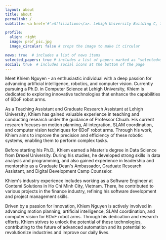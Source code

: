 ```yaml
---
layout: about
title: about
permalink: /
subtitle: <a href='#'>Affiliations</a>. Lehigh University Building C, 113 Research Dr, Bethlehem, PA.

profile:
  align: right
  image: prof_pic.jpg
  image_circular: false # crops the image to make it circular

news: true  # includes a list of news items
selected_papers: true # includes a list of papers marked as "selected={true}"
social: true  # includes social icons at the bottom of the page
---
```


Meet Khiem Nguyen - an enthusiastic individual with a deep passion for advancing artificial intelligence, robotics, and computer vision. Currently pursuing a Ph.D. in Computer Science at Lehigh University, Khiem is dedicated to exploring innovative technologies that enhance the capabilities of 6DoF robot arms.

As a Teaching Assistant and Graduate Research Assistant at Lehigh University, Khiem has gained valuable experience in teaching and conducting research under the guidance of Professor Chuah. His current research focuses on motion planning, AI integration, SLAM coordination, and computer vision techniques for 6DoF robot arms. Through his work, Khiem aims to improve the precision and efficiency of these robotic systems, enabling them to perform complex tasks.

Before starting his Ph.D., Khiem earned a Master's degree in Data Science from Drexel University. During his studies, he developed strong skills in data analysis and programming, and also gained experience in leadership and mentorship as a Graduate Dean's Ambassador, Graduate Research Assistant, and Digital Development Camp Counselor.

Khiem's industry experience includes working as a Software Engineer at Contemi Solutions in Ho Chi Minh City, Vietnam. There, he contributed to various projects in the finance industry, refining his software development and project management skills.

Driven by a passion for innovation, Khiem Nguyen is actively involved in advancing motion planning, artificial intelligence, SLAM coordination, and computer vision for 6DoF robot arms. Through his dedication and research efforts, Khiem strives to unlock the potential of these technologies, contributing to the future of advanced automation and its potential to revolutionize industries and improve our daily lives.
